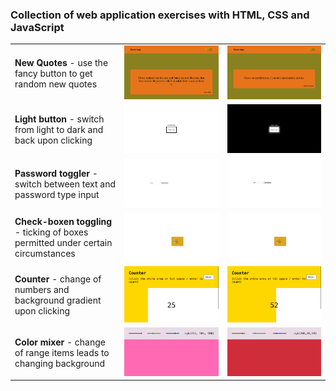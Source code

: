 <!DOCTYPE html>
<html>

<body>

<h3>Collection of web application exercises with HTML, CSS and JavaScript</h3>

<table style="width:100%">
<tr>
     <td> <b>New Quotes </b> - use the fancy button to get random new quotes </td>
    <td><img src="quote.png"></td>
    <td><img src="quote2.png"></td>
    
  </tr>

  <tr>
     <td> <b>Light button </b> - switch from light to dark and back upon clicking </td>
    <td><img src="Light-Switch-on.png"></td>
    <td><img src="Light-Switch-off.png"></td>
  </tr>

   <tr>
    <td> <b>Password toggler </b> - switch between text and password type input </td>
    <td><img src="Password_toggle_text.png"></td>
    <td><img src="Password_toggle_pwtype.png"></td>
  </tr>

 <tr>
    <td> <b>Check-boxen toggling </b> - ticking of boxes permitted under certain circumstances</td>
    <td><img src="Checkboxing.png"></td>
    <td><img src="Checkboxing.png"></td>
  </tr>

   <tr>
    <td> <b> Counter </b> - change of numbers and background gradient upon clicking</td>
    <td><img src="Counter_1.png"></td>
    <td><img src="Counter_2.png"></td>
  </tr>

  <tr>
    <td> <b> Color mixer </b> - change of range items leads to changing background</td>
    <td><img src="Color_mixer1.png"></td>
    <td><img src="Color_mixer2.png"></td>
  </tr>
  
</table>

</body>
</html>
